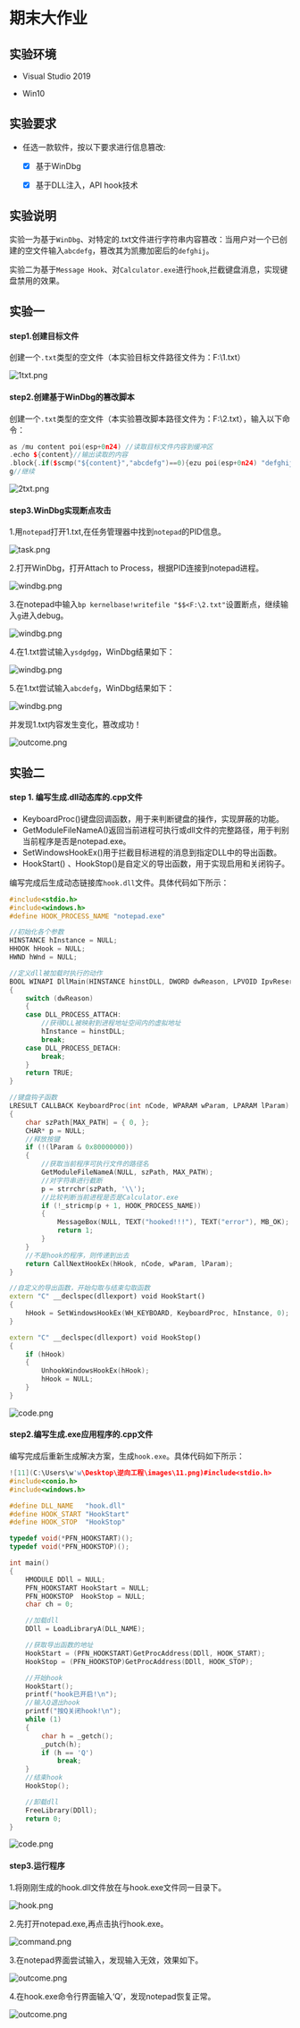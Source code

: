 # 期末大作业



## 实验环境

* Visual Studio 2019 

* Win10 

  

## 实验要求

+ 任选一款软件，按以下要求进行信息篡改:

  	+ [x] 基于WinDbg
  + [x] 基于DLL注入，API hook技术
  

  	  

## 实验说明

实验一为基于`WinDbg`、对特定的.txt文件进行字符串内容篡改：当用户对一个已创建的空文件输入`abcdefg`，篡改其为凯撒加密后的`defghij`。

实验二为基于`Message Hook`、对`Calculator.exe`进行`hook`,拦截键盘消息，实现键盘禁用的效果。



## 实验一

#### step1.创建目标文件

创建一个`.txt`类型的空文件（本实验目标文件路径文件为：F:\1.txt）

![1txt.png](https://github.com/chococolate/reverse-engineering/blob/exp-final/exp-final/images/2.png)

#### step2.创建基于WinDbg的篡改脚本

创建一个`.txt`类型的空文件（本实验篡改脚本路径文件为：F:\2.txt），输入以下命令：

```c++
as /mu content poi(esp+0n24) //读取目标文件内容到缓冲区
.echo ${content}//输出读取的内容
.block{.if($scmp("${content}","abcdefg")==0){ezu poi(esp+0n24) "defghij";}.else{.echo "NotMatch!"}}//如果读取的内容为abcdefg,将对应指针所指内容改为defghij,否则输出"NotMatch!"
g//继续
```

![2txt.png](images\1.png)

#### step3.WinDbg实现断点攻击

1.用`notepad`打开1.txt,在任务管理器中找到`notepad`的PID信息。

![task.png](images\3.png)

2.打开WinDbg，打开Attach to Process，根据PID连接到notepad进程。

![windbg.png](images\4.png)

3.在notepad中输入`bp kernelbase!writefile "$$<F:\2.txt"`设置断点，继续输入`g`进入debug。

![windbg.png](images\5.png)

4.在1.txt尝试输入`ysdgdgg`，WinDbg结果如下：

![windbg.png](images\6.png)

5.在1.txt尝试输入`abcdefg`，WinDbg结果如下：

![windbg.png](images\7.png)

并发现1.txt内容发生变化，篡改成功！

![outcome.png](images\8.png)



## 实验二

#### step 1. 编写生成.dll动态库的.cpp文件

* KeyboardProc()键盘回调函数，用于来判断键盘的操作，实现屏蔽的功能。
* GetModuleFileNameA()返回当前进程可执行或dll文件的完整路径，用于判别当前程序是否是notepad.exe。
* SetWindowsHookEx()用于拦截目标进程的消息到指定DLL中的导出函数。
* HookStart() 、HookStop()是自定义的导出函数，用于实现启用和关闭钩子。

编写完成后生成动态链接库`hook.dll`文件。具体代码如下所示：

```C++
#include<stdio.h>
#include<windows.h>
#define HOOK_PROCESS_NAME "notepad.exe"

//初始化各个参数
HINSTANCE hInstance = NULL;
HHOOK hHook = NULL;
HWND hWnd = NULL;

//定义dll被加载时执行的动作
BOOL WINAPI DllMain(HINSTANCE hinstDLL, DWORD dwReason, LPVOID IpvReserved)
{
	switch (dwReason)
	{
	case DLL_PROCESS_ATTACH:
		//获得DLL被映射到进程地址空间内的虚拟地址
		hInstance = hinstDLL;
		break;
	case DLL_PROCESS_DETACH:
		break;
	}
	return TRUE;
}

//键盘钩子函数
LRESULT CALLBACK KeyboardProc(int nCode, WPARAM wParam, LPARAM lParam)
{
	char szPath[MAX_PATH] = { 0, };
	CHAR* p = NULL;
	//释放按键
	if (!(lParam & 0x80000000))
	{
		//获取当前程序可执行文件的路径名
		GetModuleFileNameA(NULL, szPath, MAX_PATH);
		//对字符串进行截断
		p = strrchr(szPath, '\\');
		//比较判断当前进程是否是Calculator.exe
		if (!_stricmp(p + 1, HOOK_PROCESS_NAME))
		{
			MessageBox(NULL, TEXT("hooked!!!"), TEXT("error"), MB_OK);
			return 1;
		}
	}
	//不是hook的程序，则传递到出去
	return CallNextHookEx(hHook, nCode, wParam, lParam);
}

//自定义的导出函数，开始勾取与结束勾取函数
extern "C" __declspec(dllexport) void HookStart()
{
	hHook = SetWindowsHookEx(WH_KEYBOARD, KeyboardProc, hInstance, 0);
}

extern "C" __declspec(dllexport) void HookStop()
{
	if (hHook)
	{
		UnhookWindowsHookEx(hHook);
		hHook = NULL;
	}
}
```

![code.png](images/12.png)

#### step2.编写生成.exe应用程序的.cpp文件

编写完成后重新生成解决方案，生成`hook.exe`。具体代码如下所示：

```C++
![11](C:\Users\w'w\Desktop\逆向工程\images\11.png)#include<stdio.h>
#include<conio.h>
#include<windows.h>

#define DLL_NAME   "hook.dll"
#define HOOK_START "HookStart"
#define HOOK_STOP  "HookStop"

typedef void(*PFN_HOOKSTART)();
typedef void(*PFN_HOOKSTOP)();

int main()
{
    HMODULE DDll = NULL;
    PFN_HOOKSTART HookStart = NULL;
    PFN_HOOKSTOP  HookStop = NULL;
    char ch = 0;

    //加载dll
    DDll = LoadLibraryA(DLL_NAME);

    //获取导出函数的地址
    HookStart = (PFN_HOOKSTART)GetProcAddress(DDll, HOOK_START);
    HookStop = (PFN_HOOKSTOP)GetProcAddress(DDll, HOOK_STOP);

    //开始hook
    HookStart();
    printf("hook已开启!\n");
    //输入Q退出hook
    printf("按Q关闭hook!\n");
    while (1)
    {
        char h = _getch();
        _putch(h);
        if (h == 'Q')
            break;
    }
    //结束hook
    HookStop();

    //卸载dll
    FreeLibrary(DDll);
    return 0;
}
```

![code.png](images\11.png)

#### step3.运行程序

1.将刚刚生成的hook.dll文件放在与hook.exe文件同一目录下。

![hook.png](images\9.png)

2.先打开notepad.exe,再点击执行hook.exe。

![command.png](images/13.png)

3.在notepad界面尝试输入，发现输入无效，效果如下。

![outcome.png](images\10.png)

4.在hook.exe命令行界面输入‘Q’，发现notepad恢复正常。

![outcome.png](images/14.png)